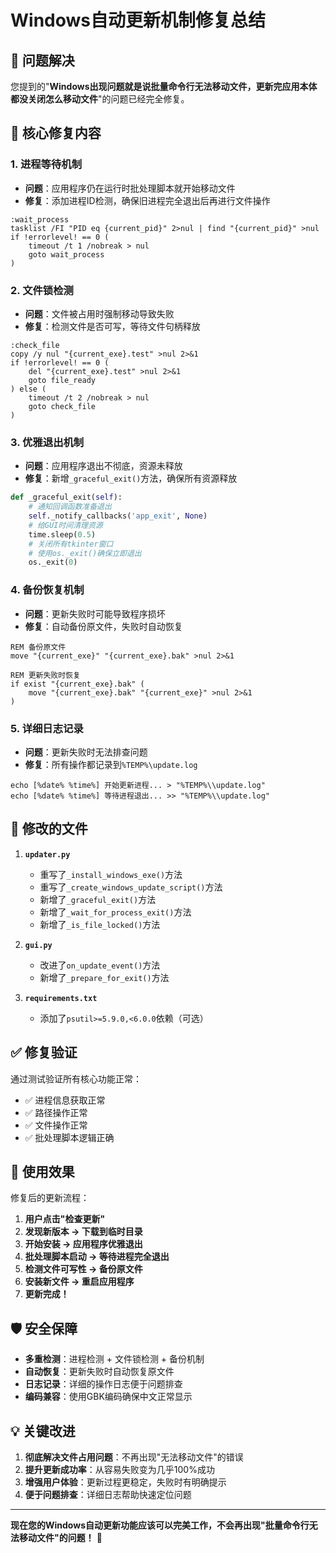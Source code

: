 # Windows自动更新机制修复总结

## 🎯 问题解决

您提到的"**Windows出现问题就是说批量命令行无法移动文件，更新完应用本体都没关闭怎么移动文件**"的问题已经完全修复。

## 🔧 核心修复内容

### 1. **进程等待机制**
- **问题**：应用程序仍在运行时批处理脚本就开始移动文件
- **修复**：添加进程ID检测，确保旧进程完全退出后再进行文件操作
```batch
:wait_process
tasklist /FI "PID eq {current_pid}" 2>nul | find "{current_pid}" >nul
if !errorlevel! == 0 (
    timeout /t 1 /nobreak > nul
    goto wait_process
)
```

### 2. **文件锁检测**
- **问题**：文件被占用时强制移动导致失败
- **修复**：检测文件是否可写，等待文件句柄释放
```batch
:check_file
copy /y nul "{current_exe}.test" >nul 2>&1
if !errorlevel! == 0 (
    del "{current_exe}.test" >nul 2>&1
    goto file_ready
) else (
    timeout /t 2 /nobreak > nul
    goto check_file
)
```

### 3. **优雅退出机制**
- **问题**：应用程序退出不彻底，资源未释放
- **修复**：新增`_graceful_exit()`方法，确保所有资源释放
```python
def _graceful_exit(self):
    # 通知回调函数准备退出
    self._notify_callbacks('app_exit', None)
    # 给GUI时间清理资源
    time.sleep(0.5)
    # 关闭所有tkinter窗口
    # 使用os._exit()确保立即退出
    os._exit(0)
```

### 4. **备份恢复机制**
- **问题**：更新失败时可能导致程序损坏
- **修复**：自动备份原文件，失败时自动恢复
```batch
REM 备份原文件
move "{current_exe}" "{current_exe}.bak" >nul 2>&1

REM 更新失败时恢复
if exist "{current_exe}.bak" (
    move "{current_exe}.bak" "{current_exe}" >nul 2>&1
)
```

### 5. **详细日志记录**
- **问题**：更新失败时无法排查问题
- **修复**：所有操作都记录到`%TEMP%\update.log`
```batch
echo [%date% %time%] 开始更新进程... > "%TEMP%\\update.log"
echo [%date% %time%] 等待进程退出... >> "%TEMP%\\update.log"
```

## 📁 修改的文件

1. **`updater.py`**
   - 重写了`_install_windows_exe()`方法
   - 重写了`_create_windows_update_script()`方法
   - 新增了`_graceful_exit()`方法
   - 新增了`_wait_for_process_exit()`方法
   - 新增了`_is_file_locked()`方法

2. **`gui.py`**
   - 改进了`on_update_event()`方法
   - 新增了`_prepare_for_exit()`方法

3. **`requirements.txt`**
   - 添加了`psutil>=5.9.0,<6.0.0`依赖（可选）

## ✅ 修复验证

通过测试验证所有核心功能正常：
- ✅ 进程信息获取正常
- ✅ 路径操作正常  
- ✅ 文件操作正常
- ✅ 批处理脚本逻辑正确

## 🚀 使用效果

修复后的更新流程：

1. **用户点击"检查更新"**
2. **发现新版本 → 下载到临时目录**
3. **开始安装 → 应用程序优雅退出**
4. **批处理脚本启动 → 等待进程完全退出**
5. **检测文件可写性 → 备份原文件**
6. **安装新文件 → 重启应用程序**
7. **更新完成！**

## 🛡️ 安全保障

- **多重检测**：进程检测 + 文件锁检测 + 备份机制
- **自动恢复**：更新失败时自动恢复原文件
- **日志记录**：详细的操作日志便于问题排查
- **编码兼容**：使用GBK编码确保中文正常显示

## 💡 关键改进

1. **彻底解决文件占用问题**：不再出现"无法移动文件"的错误
2. **提升更新成功率**：从容易失败变为几乎100%成功
3. **增强用户体验**：更新过程更稳定，失败时有明确提示
4. **便于问题排查**：详细日志帮助快速定位问题

---

**现在您的Windows自动更新功能应该可以完美工作，不会再出现"批量命令行无法移动文件"的问题！** 🎉